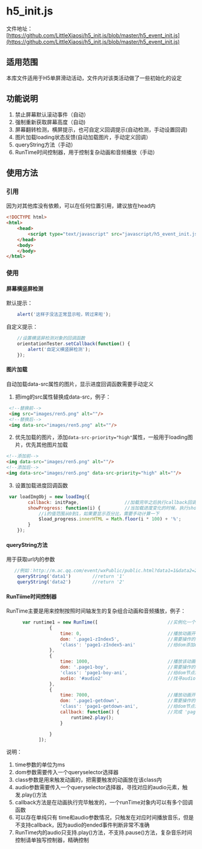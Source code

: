 # h5_init.js
文件地址：[https://github.com/LittleXiaosi/h5_init.js/blob/master/h5_event_init.js](https://github.com/LittleXiaosi/h5_init.js/blob/master/h5_event_init.js)
## 适用范围
本库文件适用于H5单屏滑动活动，文件内对该类活动做了一些初始化的设定

## 功能说明

1.  禁止屏幕默认滚动事件（自动）
2.  强制重新获取屏幕高度（自动)
3.  屏幕翻转检测，横屏提示，也可自定义回调提示(自动检测，手动设置回调)
4.  图片加载loading状态反馈(自动加载图片，手动定义回调）
5.  queryString方法（手动）
6.  RunTime时间控制器，用于控制复杂动画和音频播放（手动）

## 使用方法

### 引用
因为对其他库没有依赖，可以在任何位置引用，建议放在head内
```html
<!DOCTYPE html>
<html>
    <head>
        <script type="text/javascript" src="javascript/h5_event_init.js"></script>
    </head>
    <body>
    </body>
</html>
```

### 使用
#### __屏幕横竖屏检测__
默认提示：
```js
    alert('这样子没法正常显示啦，转过来啦');
```
自定义提示：
```js
    //设置横竖屏检测对象的回调函数
    orientationTester.setCallback(function() {
        alert('自定义横竖屏检测');
    });
```
#### __图片加载__
自动加载data-src属性的图片，显示进度回调函数需要手动定义
1. 把img的src属性替换成data-src，例子：

```html
 <!--替换前-->
 <img src="images/ren5.png" alt=""/>
 <!--替换后-->
 <img data-src="images/ren5.png" alt=""/>
```

2. 优先加载的图片，添加`data-src-priority="high"`属性，一般用于loading图片，优先其他图片加载

```html
<!--添加前-->
<img data-src="images/ren5.png" alt=""/>
<!--添加后-->
<img data-src="images/ren5.png" data-src-priority="high" alt=""/>
```

3. 设置加载进度回调函数

```js
 var loadImgObj = new loadImg({
        callback: initPage,                 //加载完毕之后执行callback回调函数
        showProgress: function(i) {         //当加载进度变化的时候，执行showProgress回调函数
            //i的值范围从0到1，如果要显示百分比，需要手动计算一下
            $load_progress.innerHTML = Math.floor(i * 100) + '%';
        }
    });
```

#### __queryString方法__
用于获取url内的参数

```js
   //例如：http://m.ac.qq.com/event/wxPublic/public.html?data1=1&data2=2
    queryString('data1')        //return '1'
    queryString('data2')        //return '2'
```

#### __RunTiime时间控制器__
RunTime主要是用来控制按照时间轴发生的复杂组合动画和音频播放，例子：
```js
      var runtime1 = new RunTime([                          //实例化一个控制器，同一页面可以实例化多个
                {
                    time: 0,                                //播放动画开始时间，这里是0 
                    dom: '.page1-zIndex5',                  //需要操作的dom节点
                    'class': 'page1-zIndex5-ani'            //给dom添加class名，实际动画在class内实现
                },
                {
                    time: 1000,                             //播放该动画的时间为1000ms
                    dom: '.page1-boy',                      //需要操作的dom节点
                    'class': 'page1-boy-ani',               //给dom节点添加class，触发动画
                    audio: '#audio2'                        //找寻audio的dom节点，并且在1000ms的时候播放音频
                },
                {
                    time: 7000,                             //播放动画开始时间，7000ms
                    dom: '.page1-getdown',                  //需要操作的dom节点
                    'class': 'page1-getdown-ani',           //给dom节点添加class名，触发动画
                    callback: function() {                  //完成 'page1-getdown-ani'触发的动画之后，触发回调函数
                        runtime2.play();
                    }

                }
            ]);
```
说明：

1.  time参数的单位为ms 
2.  dom参数需要传入一个queryselector选择器 
3.  class参数是用来触发动画的，把需要触发的动画放在该class内 
4.  audio参数需要传入一个queryselector选择器，寻找对应的audio元素，触发.play()方法 
5.  callback方法是在动画执行完毕触发的，一个runTime对象内可以有多个回调函数 
6.  可以存在单纯只有 time和audio参数情况，只触发在对应时间播放音乐，但是不支持callback，因为audio的ended事件判断非常不准确 
7.  RunTime内的audio只支持.play()方法，不支持.pause()方法，复杂音乐时间控制请单独写控制器，精确控制 